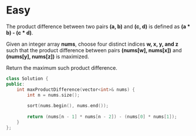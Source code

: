 # Easy

The product difference between two pairs **(a, b)** and **(c, d)** is defined as **(a * b) - (c * d)**.

Given an integer array **nums**, choose four distinct indices **w, x, y, and z** such that the product difference between pairs **(nums[w], nums[x])** and **(nums[y], nums[z])** is maximized.

Return the maximum such product difference.

```cpp
class Solution {
public:
    int maxProductDifference(vector<int>& nums) {
        int n = nums.size();
        
        sort(nums.begin(), nums.end());
        
        return (nums[n - 1] * nums[n - 2]) - (nums[0] * nums[1]);
    }
};
```
